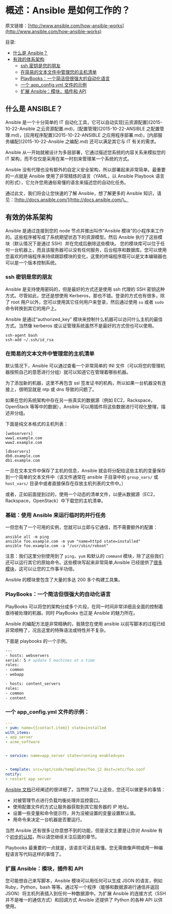 # 概述：Ansible 是如何工作的？
 
原文链接：[http://www.ansible.com/how-ansible-works](http://www.ansible.com/how-ansible-works)

目录:
- [什么是 Ansible？](#what)
- [有效的体系架构](#arch)
   - [ssh 密钥是您的朋友](#ssh)
   - [在简易的文本文件中管理您的主机清单](#inventory)
   - [PlayBooks：一个简洁但很强大的自动化语言](#playbooks)
   - [一个 app_config.yml 文件的示例](#yaml)
   - [扩展 Ansible：模块，插件和 API](#extension)

<h2 id="what">什么是 ANSIBLE？</h2>

Ansible 是一个十分简单的 IT 自动化工具，它可以自动实现[云资源配置](2015-10-22-Ansible 之云资源配置.md)，[配置管理](2015-10-22-ANSIBLE 之配置管理.md)，[应用程序配置](2015-10-22-ANSIBLE 之应用程序部署.md)，[内部服务编配](2015-10-22-Ansible 之编配.md) 还可以满足其它与 IT 有关的需求。

Ansible 从一开始就被设计为多层部署，它通过描述您系统的内容关系来模拟您的 IT 架构，而不仅仅是采用在某一时刻来管理某一个系统的方式。

Ansible 没有代理也没有额外的自定义安全架构，所以部署起来非常简单。最重要的一点就是 Ansible 使用了非常精炼的语言（YAML，以 Ansible Playbook 语言的形式），它允许您用通俗易懂的语言来描述您的自动化任务。

通过此文，我们将会让您快速的了解 Ansible，想了解更多的 Ansible 知识，请见：[http://docs.ansible.com/](http://docs.ansible.com/)。

<h2 id="arch">有效的体系架构</h2>

Ansible 是通过连接到您的 node 节点并推出叫作“Ansible 模块”的小程序来工作的。这些程序被写成了系统期望状态下的资源模型。然后 Ansible 执行了这些模块（默认情况下是通过 SSH）并在完成后删除这些模块。
您的模块库可以位于任何一台机器上，而且该服务器可以没有任何服务，后台程序和数据库。您可以使用您喜欢的终端程序来持续跟踪模块的变化，这里的终端程序既可以是文本编辑器也可以是一个版本控制系统。

<h3 id="ssh">ssh 密钥是您的朋友</h3>

Ansible 是支持使用密码的，但是最好的方式还是使用 ssh 代理的 SSH 密钥这种方式。尽管如此，您还是想使用 Kerberos，那也不错。登录的方式也有很多，除了 root 用户以外，您可以使用其它任何用户来登录，然后通过使用 `su` 或者 `sudo` 命令转换到其它的用户上。

Ansible 是通过“authorized_key” 模块来控制什么机器可以访问什么主机的最佳方式。当然像 kerberos 或认证管理系统虽然不是最好的方式但也可以使用。

~~~
ssh-agent bash
ssh-add ~/.ssh/id_rsa
~~~

<h3 id="inventory">在简易的文本文件中管理您的主机清单</h3>

默认情况下，Ansible 可以通过查看一个非常简单的 INI 文件（可以将您的管理机器按照自己的意愿进行分组）就可以知道它在管理着哪些机器。

为了添加新的机器，这里不再包含 ssl 签发证书的机构，所以如果一台机器没有连接上，很明显就是 ntp 或 dns 导致的问题了。

如果在您的系统架构中存在另一些真实的数据源（例如 EC2，Rackspace，OpenStack 等等中的数据），Ansible 可以用插件将这些数据进行可视化整理，描述并分组。

下面是纯文本格式的主机列表：

~~~
[webservers]
www1.example.com
www2.example.com

[dbservers]
db0.example.com
db1.example.com
~~~

一旦在文本文件中保存了主机的信息，Ansible 就会将分配给这些主机的变量保存到一个简单的文本文件中（该文件通常在 ansible 子目录中的 `group_vars/` 或 `host_vars/` 目录中或者直接保存在存放主机列表的文件中。）

或者，正如前面提到过的，使用一个动态的清单文件，以便从数据源（EC2，Rackspace，OpenStack）中下载您的主机清单。

### 基础：使用 Ansible 来运行临时的并行任务
一但您有了一个可用的实例，您就可以立即与它通信，而不需要额外的配置：

~~~
ansible all -m ping 
ansible foo.example.com -m yum "name=httpd state=installed"
ansible foo.example.com -a "/usr/sbin/reboot"
~~~

注意：我们这里分别使用到了 `ping`，`yum` 和默认的 `command` 模块，除了这些我们还可以运行其它的原始命令。这些模块写起来非常简单,Ansible 已经提供了[很多模块](http://docs.ansible.com/ansible/modules_by_category.html)，这可以让您的工作事半功倍。

Ansible 的模块里包含了大量的多达 200 多个构建工具集。

<h3 id="playbooks">PlayBooks：一个简洁但很强大的自动化语言</h3>

PlayBooks 可以将您的架构分成多个片段，在同一时间非常详细且全面的控制着亟待被处理的机器。同时 PlayBooks 也正是 Ansible 的魅力所在。

Ansible 的编配方法是非常精确的，我猜您在使用 ansible 以前写脚本的过程已经非常顺畅了，况且这里的特殊语法或特性并不复杂。

下面是 playbooks 的一个示例。

~~~ bash
---
- hosts: webservers
serial: 5 # update 5 machines at a time
roles:
- common
- webapp

- hosts: content_servers
roles:
- common
- content
~~~

<h3 id="yaml">一个 app_config.yml 文件的示例：</h3>

~~~ yaml
---
- yum: name={{contact.item}} state=installed
with_items:
- app_server
- acme_software


- service: name=app_server state=running enabled=yes


- template: src=/opt/code/templates/foo.j2 dest=/etc/foo.conf
notify: 
- restart app server
~~~

[Ansible 文档](http://docs.ansible.com/index.html)已经阐述的很详细了。当然除了以上这些，您还可以做更多的事情：

* 对被管理节点进行负载均衡处理并监控窗口。
* 使用配置文件的方式让服务器获取到其它服务器的 IP 地址。
* 设置一些变量和命令提示符，并为没被设置的变量设置默认值。
* 用命令来决定一台机器是否要运行。

当然 Ansible 还有很多让你意想不到的功能，但是该文主要是让你对 Ansible 有个[初步的认知](http://www.ansible.com/get-started)，所以请您继续关注后面的章节。

Playbooks 最重要的一点就是，该语言可读且易懂。您无需做像声明或用一种编程语言写代码这样的事情了。

<h3 id="extension">扩展 Ansible：模块，插件和 API</h3>

您可能想自己来写脚本，Ansible 模块可以用任何可以生成 JSON 的语言，例如 Ruby，Python，bash 等等。通过写一个程序（能够和数据源进行通信并返回 JSON）将主机列表插入到任何一种数据源中。为扩展 Ansible 的连接方式（SSH 并不是唯一的通信方式）和回调方式 Ansible 还提供了 Python 的各种 API 以供使用。
